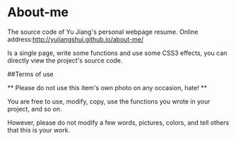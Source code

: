 About-me
========

The source code of Yu Jiang's personal webpage resume. Online address:<http://yujiangshui.github.io/about-me/>

Is a single page, write some functions and use some CSS3 effects, you can directly view the project's source code.

##Terms of use

** Please do not use this item's own photo on any occasion, hate! **

You are free to use, modify, copy, use the functions you wrote in your project, and so on.

However, please do not modify a few words, pictures, colors, and tell others that this is your work.
